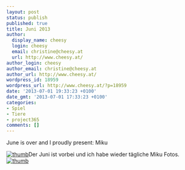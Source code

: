 ```yaml
---
layout: post
status: publish
published: true
title: Juni 2013
author:
  display_name: cheesy
  login: cheesy
  email: christine@cheesy.at
  url: http://www.cheesy.at/
author_login: cheesy
author_email: christine@cheesy.at
author_url: http://www.cheesy.at/
wordpress_id: 18959
wordpress_url: http://www.cheesy.at/?p=18959
date: '2013-07-01 19:33:23 +0100'
date_gmt: '2013-07-01 17:33:23 +0100'
categories:
- Spiel
- Tiere
- project365
comments: []
---
```

<!--:de-->June is over and I proudly present: Miku
[![](http://www.cheesy.at/wp-content/uploads/thumb32.jpg "thumb")](http://www.cheesy.at/fotos/spiele/projekt365-und-andere-projekte/daily-dog-2013/juni-2013/ "Juni 2013")<!--:--><!--:en-->Der Juni ist vorbei und ich habe wieder tägliche Miku Fotos.
[![](http://www.cheesy.at/wp-content/uploads/thumb32.jpg "thumb")](http://www.cheesy.at/fotos/spiele/projekt365-und-andere-projekte/daily-dog-2013/juni-2013/ "Juni 2013")<!--:-->
